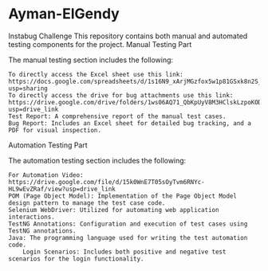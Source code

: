 # Ayman-ElGendy

Instabug Challenge
This repository contains both manual and automated testing components for the project.
Manual Testing Part

The manual testing section includes the following:

    To directly access the Excel sheet use this link: https://docs.google.com/spreadsheets/d/1s16N9_xArjMGzfox5w1p81GSxk8n2S_ul7mzFR6fmbo/edit?usp=sharing
    To directly access the drive for bug attachments use this link: https://drive.google.com/drive/folders/1ws06AQ71_QbKpUyV8M3HClskLzpoKODc?usp=drive_link
    Test Report: A comprehensive report of the manual test cases.
    Bug Report: Includes an Excel sheet for detailed bug tracking, and a PDF for visual inspection.

Automation Testing Part

The automation testing section includes the following:

    For Automation Video: https://drive.google.com/file/d/15k0WnE7T05sOyTvm6RNYc-HL9wEvZRaf/view?usp=drive_link
    POM (Page Object Model): Implementation of the Page Object Model design pattern to manage the test case code.
    Selenium WebDriver: Utilized for automating web application interactions.
    TestNG Annotations: Configuration and execution of test cases using TestNG annotations.
    Java: The programming language used for writing the test automation code.
        Login Scenarios: Includes both positive and negative test scenarios for the login functionality.
